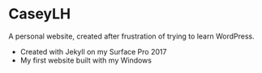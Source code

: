 # CaseyLH
A personal website, created after frustration of trying to learn WordPress.
- Created with Jekyll on my Surface Pro 2017
- My first website built with my Windows








